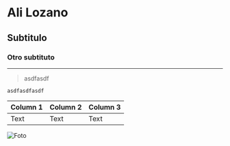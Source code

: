 # Ali Lozano
## Subtitulo
### Otro subtituto

----------------


> asdfasdf
> 

```
asdfasdfasdf
```


| Column 1 | Column 2 | Column 3 |
| -------- | -------- | -------- |
| Text     | Text     | Text     |

![Foto](https://assets.trome.pe/files/ec_article_multimedia_gallery/uploads/2018/04/17/5ad609d27c1a7.jpeg)


